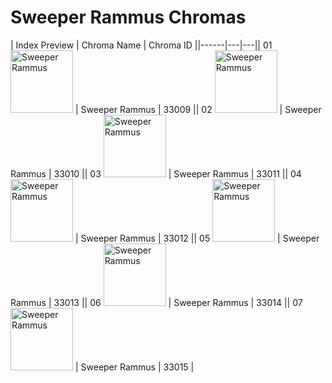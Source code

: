 # Sweeper Rammus Chromas

| Index  Preview | Chroma Name | Chroma ID ||------|---|---|| 01  <img src='https://raw.communitydragon.org/latest/plugins/rcp-be-lol-game-data/global/default/v1/champion-chroma-images/33/33009.png' alt='Sweeper Rammus' width='100'> | Sweeper Rammus | 33009 || 02  <img src='https://raw.communitydragon.org/latest/plugins/rcp-be-lol-game-data/global/default/v1/champion-chroma-images/33/33010.png' alt='Sweeper Rammus' width='100'> | Sweeper Rammus | 33010 || 03  <img src='https://raw.communitydragon.org/latest/plugins/rcp-be-lol-game-data/global/default/v1/champion-chroma-images/33/33011.png' alt='Sweeper Rammus' width='100'> | Sweeper Rammus | 33011 || 04  <img src='https://raw.communitydragon.org/latest/plugins/rcp-be-lol-game-data/global/default/v1/champion-chroma-images/33/33012.png' alt='Sweeper Rammus' width='100'> | Sweeper Rammus | 33012 || 05  <img src='https://raw.communitydragon.org/latest/plugins/rcp-be-lol-game-data/global/default/v1/champion-chroma-images/33/33013.png' alt='Sweeper Rammus' width='100'> | Sweeper Rammus | 33013 || 06  <img src='https://raw.communitydragon.org/latest/plugins/rcp-be-lol-game-data/global/default/v1/champion-chroma-images/33/33014.png' alt='Sweeper Rammus' width='100'> | Sweeper Rammus | 33014 || 07  <img src='https://raw.communitydragon.org/latest/plugins/rcp-be-lol-game-data/global/default/v1/champion-chroma-images/33/33015.png' alt='Sweeper Rammus' width='100'> | Sweeper Rammus | 33015 |